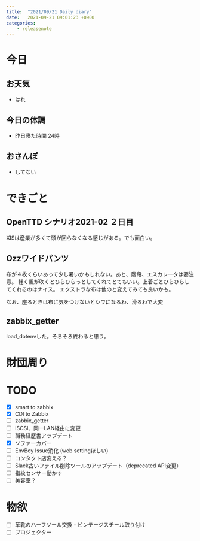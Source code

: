 ```yaml
---
title:  "2021/09/21 Daily diary"
date:   2021-09-21 09:01:23 +0900
categories:
    - releasenote
---
```

# 今日

## お天気

* はれ

## 今日の体調

* 昨日寝た時間 24時

## おさんぽ

* してない

# できごと

## OpenTTD シナリオ2021-02 ２日目

XISは産業が多くて頭が回らなくなる感じがある。でも面白い。

## Ozzワイドパンツ

布が４枚くらいあって少し暑いかもしれない。あと、階段、エスカレータは要注意。
軽く風が吹くとひらひらっとしてくれてとてもいい。上着ごとひらひらしてくれるのはナイス。
エクストラな布は他のと変えてみても良いかも。

なお、座るときは布に気をつけないとシワになるわ、滑るわで大変

## zabbix_getter

load_dotenvした。そろそろ終わると思う。

# 財団周り



# TODO 

- [x] smart to zabbix
- [x] CDI to Zabbix
- [ ] zabbix_getter
- [ ] iSCSI、同一LAN経由に変更
- [ ] 職務経歴書アップデート
- [x] ソファーカバー
- [ ] EnvBoy Issue消化 (web settingほしい)
- [ ] コンタクト店変える？
- [ ] Slack古いファイル削除ツールのアップデート（deprecated API変更）
- [ ] 指紋センサー動かす
- [ ] 美容室？

# 物欲

- [ ] 革靴のハーフソール交換・ビンテージスチール取り付け
- [ ] プロジェクター
